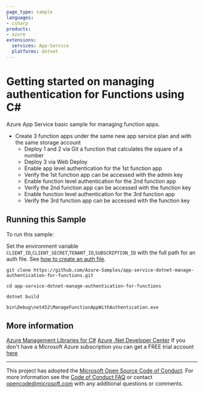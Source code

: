 ```yaml
---
page_type: sample
languages:
- csharp
products:
- azure
extensions:
  services: App-Service
  platforms: dotnet
---
```


# Getting started on managing authentication for Functions using C# #

 Azure App Service basic sample for managing function apps.
  - Create 3 function apps under the same new app service plan and with the same storage account
    - Deploy 1 and 2 via Git a function that calculates the square of a number
    - Deploy 3 via Web Deploy
    - Enable app level authentication for the 1st function app
    - Verify the 1st function app can be accessed with the admin key
    - Enable function level authentication for the 2nd function app
    - Verify the 2nd function app can be accessed with the function key
    - Enable function level authentication for the 3rd function app
    - Verify the 3rd function app can be accessed with the function key


## Running this Sample ##

To run this sample:

Set the environment variable `CLIENT_ID`,`CLIENT_SECRET`,`TENANT_ID`,`SUBSCRIPTION_ID` with the full path for an auth file. See [how to create an auth file](https://github.com/Azure/azure-libraries-for-net/blob/master/AUTH.md).

    git clone https://github.com/Azure-Samples/app-service-dotnet-manage-authentication-for-functions.git

    cd app-service-dotnet-manage-authentication-for-functions

    dotnet build

    bin\Debug\net452\ManageFunctionAppWithAuthentication.exe

## More information ##

[Azure Management Libraries for C#](https://github.com/Azure/azure-sdk-for-net/)
[Azure .Net Developer Center](https://azure.microsoft.com/en-us/develop/net/)
If you don't have a Microsoft Azure subscription you can get a FREE trial account [here](http://go.microsoft.com/fwlink/?LinkId=330212)

---

This project has adopted the [Microsoft Open Source Code of Conduct](https://opensource.microsoft.com/codeofconduct/). For more information see the [Code of Conduct FAQ](https://opensource.microsoft.com/codeofconduct/faq/) or contact [opencode@microsoft.com](mailto:opencode@microsoft.com) with any additional questions or comments.